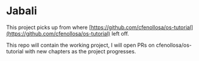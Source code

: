# Jabali

This project picks up from where [https://github.com/cfenollosa/os-tutorial](https://github.com/cfenollosa/os-tutorial) left off.

This repo will contain the working project, I will open PRs on cfenollosa/os-tutorial with new chapters as the project progresses.
